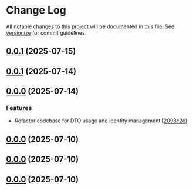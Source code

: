 # Change Log

All notable changes to this project will be documented in this file. See [versionize](https://github.com/versionize/versionize) for commit guidelines.

<a name="0.0.1"></a>
## [0.0.1](https://www.github.com/flpinheiro/FLPStore/releases/tag/v0.0.1) (2025-07-15)

<a name="0.0.1"></a>
## [0.0.1](https://www.github.com/flpinheiro/FLPStore/releases/tag/v0.0.1) (2025-07-14)

<a name="0.0.0"></a>
## [0.0.0](https://www.github.com/flpinheiro/FLPStore/releases/tag/v0.0.0) (2025-07-14)

### Features

* Refactor codebase for DTO usage and identity management ([2098c2e](https://www.github.com/flpinheiro/FLPStore/commit/2098c2e84ffb1bae5ee6e0fd143fc761e8fe72a3))

<a name="0.0.0"></a>
## [0.0.0](https://www.github.com/flpinheiro/FLPStore/releases/tag/v0.0.0) (2025-07-10)

<a name="0.0.0"></a>
## [0.0.0](https://www.github.com/flpinheiro/FLPStore/releases/tag/v0.0.0) (2025-07-10)

<a name="0.0.0"></a>
## [0.0.0](https://www.github.com/flpinheiro/FLPStore/releases/tag/v0.0.0) (2025-07-10)

